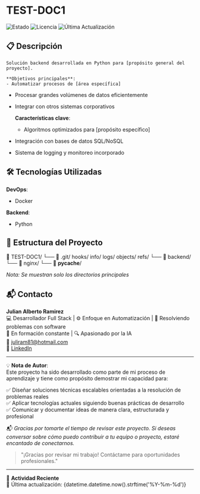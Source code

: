 # TEST-DOC1

![Estado](https://img.shields.io/badge/Estado-Académico-blue)
![Licencia](https://img.shields.io/badge/Licencia-MIT-green)
![Última Actualización](https://img.shields.io/badge/Actualización-2025-05-08-lightgrey)
## 📋 Descripción

    Solución backend desarrollada en Python para [propósito general del proyecto].

    **Objetivos principales**:
    - Automatizar procesos de [área específica]
- Procesar grandes volúmenes de datos eficientemente
- Integrar con otros sistemas corporativos

    **Características clave**:
    - Algoritmos optimizados para [propósito específico]
- Integración con bases de datos SQL/NoSQL
- Sistema de logging y monitoreo incorporado
## 🛠 Tecnologías Utilizadas

**DevOps**:
- Docker

**Backend**:
- Python

## 📂 Estructura del Proyecto
📁 TEST-DOC1/
    └── 📂 .git/
        hooks/
        info/
        logs/
        objects/
        refs/
    └── 📂 backend/
    └── 📂 nginx/
    └── 📂 __pycache__/


*Nota: Se muestran solo los directorios principales*
## 📬 Contacto  

**Julian Alberto Ramirez**  
💻 Desarrollador Full Stack | ⚙️ Enfoque en Automatización | 🧩 Resolviendo problemas con software  
🚀 En formación constante | 🔍 Apasionado por la IA  
📧 [juliram81@hotmail.com](mailto:juliram81@hotmail.com)  
🔗 [LinkedIn](https://linkedin.com/in/julianramirezc)  

---

💡 **Nota de Autor**:  
Este proyecto ha sido desarrollado como parte de mi proceso de aprendizaje y tiene como propósito demostrar mi capacidad para:  

✅ Diseñar soluciones técnicas escalables orientadas a la resolución de problemas reales  
✅ Aplicar tecnologías actuales siguiendo buenas prácticas de desarrollo  
✅ Comunicar y documentar ideas de manera clara, estructurada y profesional  

📬 *Gracias por tomarte el tiempo de revisar este proyecto. Si deseas conversar sobre cómo puedo contribuir a tu equipo o proyecto, estaré encantado de conectarnos.*  

> "¡Gracias por revisar mi trabajo! Contáctame para oportunidades profesionales."

---

📅 **Actividad Reciente**  
🔹 Última actualización: {datetime.datetime.now().strftime('%Y-%m-%d')}
